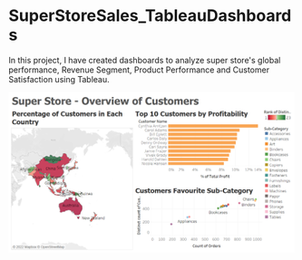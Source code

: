 # SuperStoreSales_TableauDashboards
In this project, I have created dashboards to analyze super store's global performance, Revenue Segment, Product Performance and Customer Satisfaction using Tableau.


![image](https://github.com/priyankac15/SuperStoreSales_Dashboards/blob/main/Customers.png)
